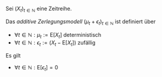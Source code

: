 Sei $(X_t)_{t \in \mathbb{N}}$ eine Zeitreihe.

Das *additive Zerlegungsmodell* $(\mu_t + \epsilon_t)_{t \in \mathbb{N}}$ ist definiert über
- $\forall t \in \mathbb{N} : \mu_t := \text{E}[X_t]$ deterministisch
- $\forall t \in \mathbb{N} : \epsilon_t := (X_t - \text{E}[X_t])$ zufällig

Es gilt
- $\forall t \in \mathbb{N} : \text{E}[\epsilon_t] = 0$